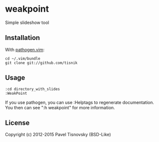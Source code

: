 # weakpoint

Simple slideshow tool

## Installation

With [pathogen.vim](https://github.com/tpope/vim-pathogen):

    cd ~/.vim/bundle
    git clone git://github.com/tisnik

## Usage

    :cd directory_with_slides
    :WeakPoint

If you use pathogen, you can use :Helptags to regenerate documentation.  You
then can see ":h weakpoint" for more information.

## License

Copyright (c) 2012-2015 Pavel Tisnovsky (BSD-Like)

